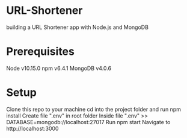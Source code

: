 # URL-Shortener
building a URL Shortener app with Node.js and MongoDB

# Prerequisites
Node v10.15.0
npm v6.4.1
MongoDB v4.0.6

# Setup
Clone this repo to your machine
cd into the project folder and run npm install
Create file ".env" in root folder
  Inside file ".env" >> DATABASE=mongodb://localhost:27017
Run npm start
Navigate to http://localhost:3000
